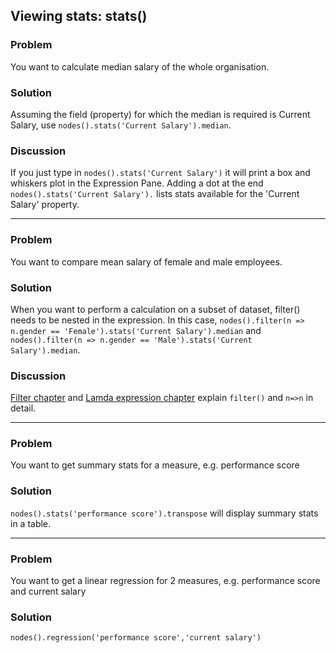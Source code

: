 ## Viewing stats: stats()

### Problem
You want to calculate median salary of the whole organisation.

### Solution
Assuming the field (property) for which the median is required is Current Salary, use `nodes().stats('Current Salary').median`.

### Discussion

If you just type in `nodes().stats('Current Salary')` it will print a box and whiskers plot in the Expression Pane. Adding a dot at the end `nodes().stats('Current Salary').` lists stats available for the 'Current Salary' property.

---

### Problem
You want to compare mean salary of female and male employees.

### Solution
When you want to perform a calculation on a subset of dataset, filter() needs to be nested in the expression. In this case, `nodes().filter(n => n.gender == 'Female').stats('Current Salary').median` and `nodes().filter(n => n.gender == 'Male').stats('Current Salary').median`.

### Discussion

[Filter chapter](https://orgvue.gitbooks.io/gizmocookbook/content/chapter6/index.html) and [Lamda expression chapter](https://orgvue.gitbooks.io/gizmocookbook/content/chapter7/index.html) explain `filter()` and `n=>n` in detail.

---
### Problem
You want to get summary stats for a measure, e.g. performance score

### Solution
`nodes().stats('performance score').transpose` will display summary stats in a table. 

---
### Problem
You want to get a linear regression for 2 measures, e.g. performance score and current salary

### Solution
`nodes().regression('performance score','current salary')`


